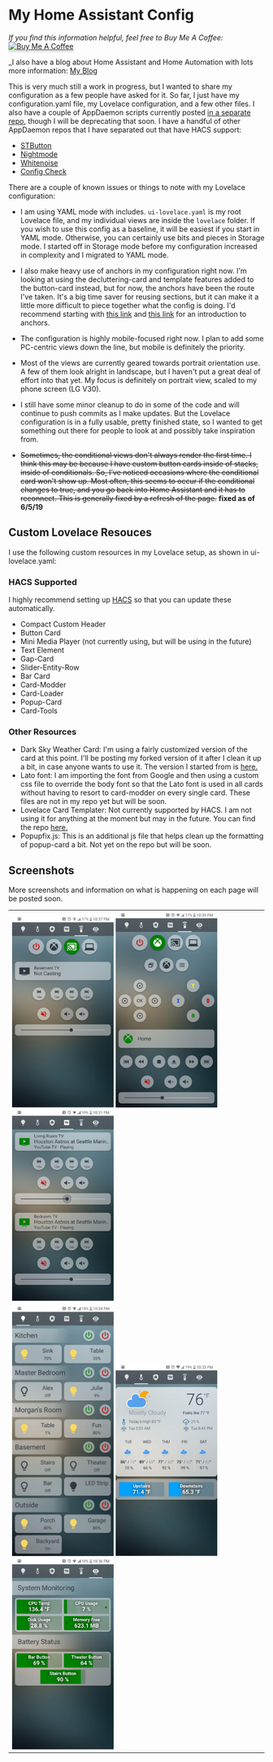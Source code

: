 # My Home Assistant Config

_If you find this information helpful, feel free to Buy Me A Coffee:_
<a href="https://www.buymeacoffee.com/uMhxJCzPS" target="_blank"><img
src="https://www.buymeacoffee.com/assets/img/custom_images/orange_img.png"
alt="Buy Me A Coffee" style="height: 41px !important;width: 174px
!important;box-shadow: 0px 3px 2px 0px rgba(190, 190, 190, 0.5)
!important;-webkit-box-shadow: 0px 3px 2px 0px rgba(190, 190, 190, 0.5)
!important;" ></a>

_I also have a blog about Home Assistant and Home Automation with lots more
information: [My Blog](https://alex-p.com/blog)

This is very much still a work in progress, but I wanted to share my
configuration as a few people have asked for it. So far, I just have my
configuration.yaml file, my Lovelace configuration, and a few other files. I
also have a couple of AppDaemon scripts currently
posted [in a separate repo](https://github.com/apop880/AppDaemon), though I will
be deprecating that soon. I have a handful of other AppDaemon repos that I have
separated out that have HACS support:
* [STButton](https://github.com/apop880/SmartThings-Button)
* [Nightmode](https://github.com/apop880/Night-Mode)
* [Whitenoise](https://github.com/apop880/White-Noise)
* [Config Check](https://github.com/apop880/config-check)

There are a couple of known issues or things to note with my Lovelace
configuration:
* I am using YAML mode with includes. `ui-lovelace.yaml` is my root Lovelace file,
  and my individual views are inside the `lovelace` folder. If you wish to use
  this config as a baseline, it will be easiest if you start in YAML mode.
  Otherwise, you can certainly use bits and pieces in Storage mode. I started
  off in Storage mode before my configuration increased in complexity and I
  migrated to YAML mode.
* I also make heavy use of anchors in my configuration right now. I'm looking at
  using the decluttering-card and template features added to the button-card
  instead, but for now, the anchors have been the route I've taken. It's a big
  time saver for reusing sections, but it can make it a little more difficult to
  piece together what the config is doing. I'd recommend starting with [this
  link](https://github.com/thomasloven/hass-config/wiki/Misc-tricks) and [this link](https://community.home-assistant.io/t/solved-using-yaml-anchors-saves-time-and-space/112416) for an introduction to anchors.
  
* The configuration is highly mobile-focused
  right now. I plan to add some
  PC-centric views down the line, but mobile is definitely the priority.
* Most of the views are currently geared towards portrait orientation use. A few
  of them look alright in landscape, but I haven't put a great deal of effort
  into that yet. My focus is definitely on portrait view, scaled to my phone
  screen (LG V30).
* I still have some minor cleanup to do in some of the code and will continue to
  push commits as I make updates. But the Lovelace configuration is in a fully
  usable, pretty finished state, so I wanted to get something out there for
  people to look at and possibly take inspiration from.
* ~~Sometimes, the conditional views don't always render the first time. I think
  this may be because I have custom button cards inside of stacks, inside of
  conditionals. So, I've noticed occasions where the conditional card won't show
  up. Most often, this seems to occur if the conditional changes to true, and
  you go back into Home Assistant and it has to reconnect. This is generally
  fixed by a refresh of the page.~~ **fixed as of 6/5/19**

## Custom Lovelace Resouces

I use the following custom resources in my Lovelace setup, as shown in
ui-lovelace.yaml:

### HACS Supported
I highly recommend setting up [HACS](https://custom-components.github.io/hacs/) so that you can update these automatically.
* Compact Custom Header
* Button Card
* Mini Media Player (not currently using, but will be using in the future)
* Text Element
* Gap-Card
* Slider-Entity-Row
* Bar Card
* Card-Modder
* Card-Loader
* Popup-Card
* Card-Tools

### Other Resources
* Dark Sky Weather Card: I'm using a fairly customized version of the card at
  this point. I'll be posting my forked version of it after I clean it up a bit,
  in case anyone wants to use it. The version I started from is
  [here.](https://github.com/iammexx/home-assistant-config/tree/master/ui/darksky)
* Lato font: I am importing the font from Google and then using a custom css
  file to override the body font so that the Lato font is used in all cards
  without having to resort to card-modder on every single card. These files are
  not in my repo yet but will be soon.
* Lovelace Card Templater: Not currently supported by HACS. I am not using it
  for anything at the moment but may in the future. You can find the repo
  [here.](https://github.com/gadgetchnnel/lovelace-card-templater)
* Popupfix.js: This is an additional js file that helps clean up the formatting
  of popup-card a bit. Not yet on the repo but will be soon.

## Screenshots
More screenshots and information on what is happening on each page will be posted soon.

<table><tr><td>
<img src="https://raw.githubusercontent.com/apop880/home-assistant-config/master/lovelace/screenshots/chromecast_remote.jpg" width=200>
<img src="https://raw.githubusercontent.com/apop880/home-assistant-config/master/lovelace/screenshots/xbox_remote.jpg" width=200>
<img src="https://raw.githubusercontent.com/apop880/home-assistant-config/master/lovelace/screenshots/tvs.jpg" width=200></td></tr><tr><td>
<img src="https://raw.githubusercontent.com/apop880/home-assistant-config/master/lovelace/screenshots/lights.jpg" width=200>
<img src="https://raw.githubusercontent.com/apop880/home-assistant-config/master/lovelace/screenshots/climate.jpg" width=200>
<img src="https://raw.githubusercontent.com/apop880/home-assistant-config/master/lovelace/screenshots/system.jpg" width=200></td></tr></table>